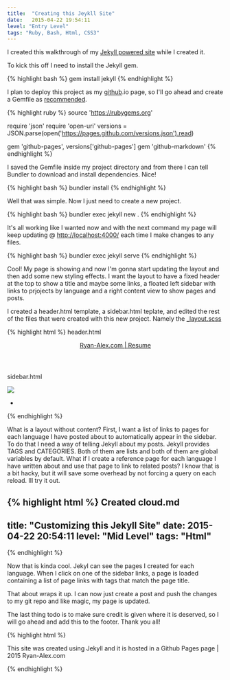```yaml
---
title:  "Creating this Jeykll Site"
date:   2015-04-22 19:54:11
level: "Entry Level"
tags: "Ruby, Bash, Html, CSS3"
---
```

I created this walkthrough of my [Jekyll powered site][mysite] while I created it. 

To kick this off I need to install the Jekyll gem. 

{% highlight bash %}
gem install jekyll
{% endhighlight %}

I plan to deploy this project as my [github][ra_page].io page, so I'll go ahead and create a Gemfile as [recommended][recommended].

{% highlight ruby %}
source 'https://rubygems.org'

require 'json'
require 'open-uri'
versions = JSON.parse(open('https://pages.github.com/versions.json').read)

gem 'github-pages', versions['github-pages']
gem 'github-markdown'
{% endhighlight %}

I saved the Gemfile inside my project directory and from there I can tell Bundler to download and install dependencies. Nice!

{% highlight bash %}
bundler install 
{% endhighlight %}

Well that was simple. Now I just need to create a new project. 

{% highlight bash %}
bundler exec jekyll new .
{% endhighlight %}

It's all working like I wanted now and with the next command my page will keep updating @ [http://localhost:4000/][local] each time I make changes to any files.

{% highlight bash %}
bundler exec jekyll serve
{% endhighlight %}

Cool! My page is showing and now I'm gonna start updating the layout and then add some new styling effects. I want the layout to have a fixed header at the top to show a title and maybe some links, a floated left sidebar with links to prjojects by language and a right content view to show pages and posts. 

I created a header.html template, a sidebar.html teplate, and edited the rest of the files that were created with this new project. Namely the [_layout.scss][layout]

{% highlight html %}
header.html
<header class="site-header">
  <a class="site-title" href="#">
    Ryan-Alex.com |
  </a>
  <a class="site-title" href="#">
     Resume
  </a>
</header>

sidebar.html
<div class="site-sidebar">
  <div class="inner-sidebar">
    <div class="sidebar-media">
      <!-- my rounded selfie -->
      <img src="/img/selfie.jpg">
      <ul class="social-media-list auto-margin">
        <li class="inline-list">
          <!-- round icon links -->
        </li>
      </ul>
    </div>
    <div class="sidebar-links">
      <ul><!-- project links --></ul>
    </div>
  </div>
</div>
{% endhighlight %}

What is a layout without content? First, I want a list of links to pages for each language I have posted about to automatically appear in the sidebar. To do that I need a way of telling Jekyll about my posts. Jekyll provides TAGS and CATEGORIES. Both of them are lists and both of them are global variables by default. What if I create a reference page for each language I have written about and use that page to link to related posts? I know that is a bit hacky, but it will save some overhead by not forcing a query on each reload. Ill try it out. 

{% highlight html %}
Created cloud.md
---
title: "Customizing this Jekyll Site"
date:   2015-04-22 20:54:11
level: "Mid Level"
tags: "Html"
---
{% endhighlight %}

Now that is kinda cool. Jekyl can see the pages I created for each language. When I click on one of the sidebar links, a page is loaded containing a list of page links with tags that match the page title. 

That about wraps it up. I can now just create a post and push the changes to my git repo and like magic, my page is updated. 

The last thing todo is to make sure credit is given where it is deserved, so I will go ahead and add this to the footer. Thank you all! 

{% highlight html %}
<footer class="site-footer">
  <div class="wrapper">
    <div class="footer-li-wrapper">
      <p class="text">This site was created using Jekyll and it is hosted in a Github Pages page | 2015 Ryan-Alex.com</p>
  </div>
</footer>
{% endhighlight %}

[local]:       http://localhost:4000/
[mysite]:      http://ryan-alex.com/
[jekyll]:      http://jekyllrb.com/
[gh-pages]:    https://pages.github.com/
[ra_page]:     https://github.com/MrRyanAlexander/mrryanalexander.github.io/
[recommended]: http://jekyllrb.com/docs/github-pages/
[layout]:      https://github.com/MrRyanAlexander/mrryanalexander.github.io/blob/master/_sass/_layout.scss